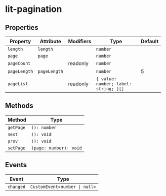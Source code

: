 # lit-pagination

## Properties

| Property     | Attribute    | Modifiers | Type                                  | Default |
|--------------|--------------|-----------|---------------------------------------|---------|
| `length`     | `length`     |           | `number`                              |         |
| `page`       | `page`       |           | `number`                              |         |
| `pageCount`  |              | readonly  | `number`                              |         |
| `pageLength` | `pageLength` |           | `number`                              | 5       |
| `pageList`   |              | readonly  | `{ value: number; label: string; }[]` |         |

## Methods

| Method    | Type                   |
|-----------|------------------------|
| `getPage` | `(): number`           |
| `next`    | `(): void`             |
| `prev`    | `(): void`             |
| `setPage` | `(page: number): void` |

## Events

| Event     | Type                          |
|-----------|-------------------------------|
| `changed` | `CustomEvent<number \| null>` |
